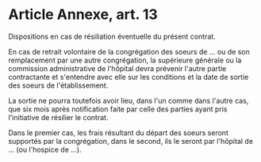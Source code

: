 # Article Annexe, art. 13

Dispositions en cas de résiliation éventuelle du présent contrat.

En cas de retrait volontaire de la congrégation des soeurs de ... ou de son remplacement par une autre congrégation, la supérieure générale ou la commission administrative de l'hôpital devra prévenir l'autre partie contractante et s'entendre avec elle sur les conditions et la date de sortie des soeurs de l'établissement.

La sortie ne pourra toutefois avoir lieu, dans l'un comme dans l'autre cas, que six mois après notification faite par celle des parties ayant pris l'initiative de résilier le contrat.

Dans le premier cas, les frais résultant du départ des soeurs seront supportés par la congrégation, dans le second, ils le seront par l'hôpital de ... (ou l'hospice de ...).
